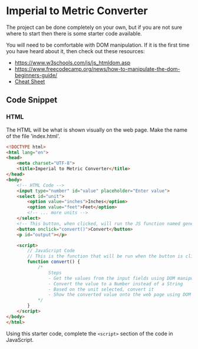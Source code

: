 # Imperial to Metric Converter

The project can be done completely on your own, but if you are not sure where to start then there is some starter code available.

You will need to be comfortable with DOM manipulation. If it is the first time you have heard about it, then check out these resources:

- https://www.w3schools.com/js/js_htmldom.asp
- https://www.freecodecamp.org/news/how-to-manipulate-the-dom-beginners-guide/
- [Cheat Sheet](https://dev.to/m0nm/javascript-dom-manipulation-cheatsheet-1jkb)

## Code Snippet

### HTML

The HTML will be what is shown visually on the web page. Make the name of the file 'index.html'.

```html
<!DOCTYPE html>
<html lang="en">
<head>
    <meta charset="UTF-8">
    <title>Imperial to Metric Converter</title>
</head>
<body>
    <!-- HTML Code -->
    <input type="number" id="value" placeholder="Enter value">
    <select id="unit">
        <option value="inches">Inches</option>
        <option value="feet">Feet</option>
        <!-- ... more units -->
    </select>
    <!-- This button, when clicked, will run the JS function named generateRandomNumber -->
    <button onclick="convert()">Convert</button>
    <p id="output"></p>

    <script>
        // JavaScript Code
        // This is the function that will be run when the button is clicked
        function convert() {
            /*
                Steps
                - Get the values from the input fields using DOM manipulation
                - Convert the value to a Number instead of a String
                - Based on the unit selected, convert it
                - Show the converted value onto the web page using DOM manipulation
            */
        }
    </script>
</body>
</html>
```

Using this starter code, complete the `<script>` section of the code in JavaScript.